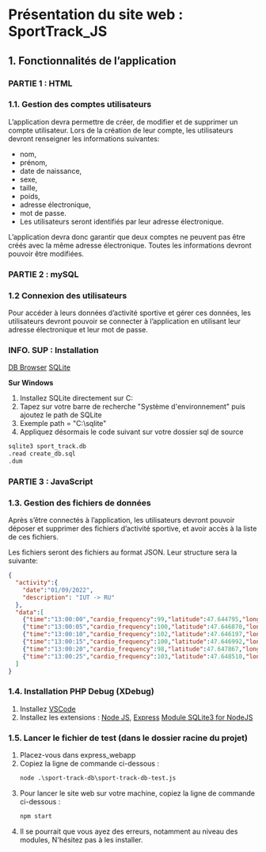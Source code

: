
# Présentation du site web : SportTrack_JS

## 1. Fonctionnalités de l’application

### **PARTIE 1 : HTML**


### 1.1. Gestion des comptes utilisateurs
L’application devra permettre de créer, de modifier et de supprimer un compte utilisateur. Lors de la création de leur compte, les utilisateurs devront renseigner les informations suivantes:

- nom,
- prénom,
- date de naissance,
- sexe,
- taille,
- poids,
- adresse électronique,
- mot de passe.
- Les utilisateurs seront identifiés par leur adresse électronique. 

L’application devra donc garantir que deux comptes ne peuvent pas être créés avec la même adresse électronique. Toutes les informations devront pouvoir être modifiées.



### **PARTIE 2 : mySQL**

### 1.2 Connexion des utilisateurs

Pour accéder à leurs données d’activité sportive et gérer ces données, les utilisateurs devront pouvoir se connecter à l’application en utilisant leur adresse électronique et leur mot de passe.

### INFO. SUP : Installation

[DB Browser](https://sqlitebrowser.org/dl/)
[SQLite](https://www.sqlite.org/download.html)

**Sur Windows**

1) Installez SQLite directement sur C:
2) Tapez sur votre barre de recherche "Système d'environnement" puis ajoutez le path de SQLite
3) Exemple path = "C:\sqlite"
4) Appliquez désormais le code suivant sur votre dossier sql de source

```bat
sqlite3 sport_track.db
.read create_db.sql
.dum
```


### **PARTIE 3 : JavaScript**
### 1.3. Gestion des fichiers de données
Après s’être connectés à l’application, les utilisateurs devront pouvoir déposer et supprimer des fichiers d’activité sportive, et avoir accès à la liste de ces fichiers.

Les fichiers seront des fichiers au format JSON. Leur structure sera la suivante:

```json
{
  "activity":{
    "date":"01/09/2022",
    "description": "IUT -> RU"
  },
  "data":[
    {"time":"13:00:00","cardio_frequency":99,"latitude":47.644795,"longitude":-2.776605,"altitude":18},
    {"time":"13:00:05","cardio_frequency":100,"latitude":47.646870,"longitude":-2.778911,"altitude":18},
    {"time":"13:00:10","cardio_frequency":102,"latitude":47.646197,"longitude":-2.780220,"altitude":18},
    {"time":"13:00:15","cardio_frequency":100,"latitude":47.646992,"longitude":-2.781068,"altitude":17},
    {"time":"13:00:20","cardio_frequency":98,"latitude":47.647867,"longitude":-2.781744,"altitude":16},
    {"time":"13:00:25","cardio_frequency":103,"latitude":47.648510,"longitude":-2.780145,"altitude":16}
  ]
}
```

### 1.4. Installation PHP Debug (XDebug)
  1. Installez [VSCode](https://code.visualstudio.com/)
  2. Installez les extensions : [Node JS](https://nodejs.org/),
  [Express](http://expressjs.com/)
  [Module SQLite3 for NodeJS](https://www.npmjs.com/search?q=sqlite3)


### 1.5. Lancer le fichier de test (dans le dossier racine du projet)

   1. Placez-vous dans express_webapp
   2. Copiez la ligne de commande ci-dessous :
      ```bat
      node .\sport-track-db\sport-track-db-test.js
      ```
   3. Pour lancer le site web sur votre machine, copiez la ligne de commande ci-dessous :
      ```bat
      npm start
      ```
   4. Il se pourrait que vous ayez des erreurs, notamment au niveau des modules,
      N'hésitez pas à les installer. 